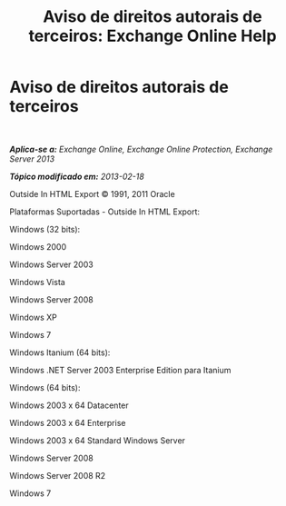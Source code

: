 ﻿---
title: 'Aviso de direitos autorais de terceiros: Exchange Online Help'
TOCTitle: Aviso de direitos autorais de terceiros
ms:assetid: e94f1244-acb8-4ddd-b54e-5cc37f903bbf
ms:mtpsurl: https://technet.microsoft.com/pt-br/library/Dd351225(v=EXCHG.150)
ms:contentKeyID: 50484840
ms.date: 04/23/2018
mtps_version: v=EXCHG.150
ms.translationtype: HT
---

# Aviso de direitos autorais de terceiros

 

_**Aplica-se a:** Exchange Online, Exchange Online Protection, Exchange Server 2013_

_**Tópico modificado em:** 2013-02-18_

Outside In HTML Export © 1991, 2011 Oracle

Plataformas Suportadas - Outside In HTML Export:

Windows (32 bits):

Windows 2000

Windows Server 2003

Windows Vista

Windows Server 2008

Windows XP

Windows 7

Windows Itanium (64 bits):

Windows .NET Server 2003 Enterprise Edition para Itanium

Windows (64 bits):

Windows 2003 x 64 Datacenter

Windows 2003 x 64 Enterprise

Windows 2003 x 64 Standard Windows Server

Windows Server 2008

Windows Server 2008 R2

Windows 7

